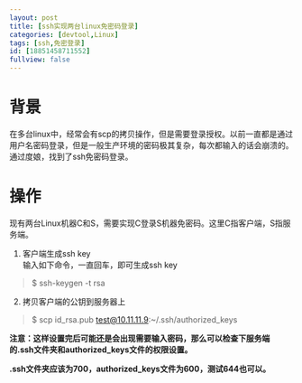 ```yaml
---
layout: post
title: [ssh实现两台linux免密码登录]
categories: [devtool,Linux]
tags: [ssh,免密登录]
id: [18851458711552]
fullview: false
---
```

# 背景

在多台linux中，经常会有scp的拷贝操作，但是需要登录授权。以前一直都是通过用户名密码登录，但是一般生产环境的密码极其复杂，每次都输入的话会崩溃的。通过度娘，找到了ssh免密码登录。

# 操作

现有两台Linux机器C和S，需要实现C登录S机器免密码。这里C指客户端，S指服务端。

1. 客户端生成ssh key  
输入如下命令，一直回车，即可生成ssh key
> $ ssh-keygen -t rsa

2. 拷贝客户端的公钥到服务器上
> $ scp id_rsa.pub test@10.11.11.9:~/.ssh/authorized_keys

**注意：这样设置完后可能还是会出现需要输入密码，那么可以检查下服务端的.ssh文件夹和authorized_keys文件的权限设置。**

**.ssh文件夹应该为700，authorized_keys文件为600，测试644也可以。**
